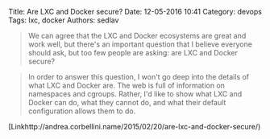 Title: Are LXC and Docker secure?
Date: 12-05-2016 10:41
Category: devops
Tags: lxc, docker
Authors: sedlav

> We can agree that the LXC and Docker ecosystems are great and work well, but there's an important question that I believe everyone should ask, but too few people are asking: are LXC and Docker secure?

> In order to answer this question, I won't go deep into the details of what LXC and Docker are. The web is full of information on namespaces and cgroups. Rather, I'd like to show what LXC and Docker can do, what they cannot do, and what their default configuration allows them to do.

[Linkhttp://andrea.corbellini.name/2015/02/20/are-lxc-and-docker-secure/)
